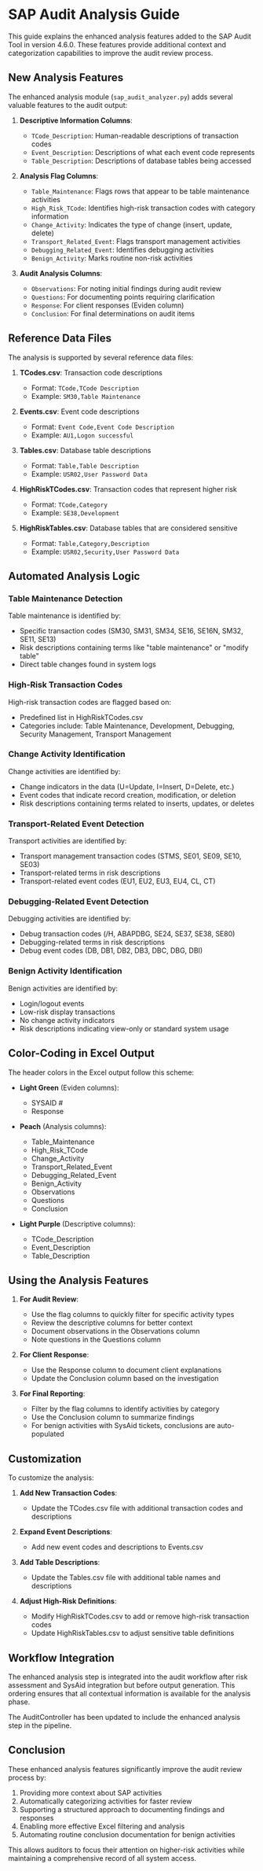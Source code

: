 # SAP Audit Analysis Guide

This guide explains the enhanced analysis features added to the SAP Audit Tool in version 4.6.0. These features provide additional context and categorization capabilities to improve the audit review process.

## New Analysis Features

The enhanced analysis module (`sap_audit_analyzer.py`) adds several valuable features to the audit output:

1. **Descriptive Information Columns**:
   - `TCode_Description`: Human-readable descriptions of transaction codes
   - `Event_Description`: Descriptions of what each event code represents
   - `Table_Description`: Descriptions of database tables being accessed

2. **Analysis Flag Columns**:
   - `Table_Maintenance`: Flags rows that appear to be table maintenance activities
   - `High_Risk_TCode`: Identifies high-risk transaction codes with category information
   - `Change_Activity`: Indicates the type of change (insert, update, delete)
   - `Transport_Related_Event`: Flags transport management activities
   - `Debugging_Related_Event`: Identifies debugging activities
   - `Benign_Activity`: Marks routine non-risk activities

3. **Audit Analysis Columns**:
   - `Observations`: For noting initial findings during audit review
   - `Questions`: For documenting points requiring clarification
   - `Response`: For client responses (Eviden column)
   - `Conclusion`: For final determinations on audit items

## Reference Data Files

The analysis is supported by several reference data files:

1. **TCodes.csv**: Transaction code descriptions
   - Format: `TCode,TCode Description`
   - Example: `SM30,Table Maintenance`

2. **Events.csv**: Event code descriptions
   - Format: `Event Code,Event Code Description`
   - Example: `AU1,Logon successful`

3. **Tables.csv**: Database table descriptions
   - Format: `Table,Table Description`
   - Example: `USR02,User Password Data`

4. **HighRiskTCodes.csv**: Transaction codes that represent higher risk
   - Format: `TCode,Category`
   - Example: `SE38,Development`

5. **HighRiskTables.csv**: Database tables that are considered sensitive
   - Format: `Table,Category,Description`
   - Example: `USR02,Security,User Password Data`

## Automated Analysis Logic

### Table Maintenance Detection

Table maintenance is identified by:
- Specific transaction codes (SM30, SM31, SM34, SE16, SE16N, SM32, SE11, SE13)
- Risk descriptions containing terms like "table maintenance" or "modify table"
- Direct table changes found in system logs

### High-Risk Transaction Codes

High-risk transaction codes are flagged based on:
- Predefined list in HighRiskTCodes.csv
- Categories include: Table Maintenance, Development, Debugging, Security Management, Transport Management

### Change Activity Identification

Change activities are identified by:
- Change indicators in the data (U=Update, I=Insert, D=Delete, etc.)
- Event codes that indicate record creation, modification, or deletion
- Risk descriptions containing terms related to inserts, updates, or deletes

### Transport-Related Event Detection

Transport activities are identified by:
- Transport management transaction codes (STMS, SE01, SE09, SE10, SE03)
- Transport-related terms in risk descriptions
- Transport-related event codes (EU1, EU2, EU3, EU4, CL, CT)

### Debugging-Related Event Detection

Debugging activities are identified by:
- Debug transaction codes (/H, ABAPDBG, SE24, SE37, SE38, SE80)
- Debugging-related terms in risk descriptions
- Debug event codes (DB, DB1, DB2, DB3, DBC, DBG, DBI)

### Benign Activity Identification

Benign activities are identified by:
- Login/logout events
- Low-risk display transactions
- No change activity indicators
- Risk descriptions indicating view-only or standard system usage

## Color-Coding in Excel Output

The header colors in the Excel output follow this scheme:

- **Light Green** (Eviden columns):
  - SYSAID #
  - Response

- **Peach** (Analysis columns):
  - Table_Maintenance
  - High_Risk_TCode
  - Change_Activity
  - Transport_Related_Event
  - Debugging_Related_Event
  - Benign_Activity
  - Observations
  - Questions
  - Conclusion

- **Light Purple** (Descriptive columns):
  - TCode_Description
  - Event_Description
  - Table_Description

## Using the Analysis Features

1. **For Audit Review**:
   - Use the flag columns to quickly filter for specific activity types
   - Review the descriptive columns for better context
   - Document observations in the Observations column
   - Note questions in the Questions column

2. **For Client Response**:
   - Use the Response column to document client explanations
   - Update the Conclusion column based on the investigation

3. **For Final Reporting**:
   - Filter by the flag columns to identify activities by category
   - Use the Conclusion column to summarize findings
   - For benign activities with SysAid tickets, conclusions are auto-populated

## Customization

To customize the analysis:

1. **Add New Transaction Codes**:
   - Update the TCodes.csv file with additional transaction codes and descriptions

2. **Expand Event Descriptions**:
   - Add new event codes and descriptions to Events.csv

3. **Add Table Descriptions**:
   - Update the Tables.csv file with additional table names and descriptions

4. **Adjust High-Risk Definitions**:
   - Modify HighRiskTCodes.csv to add or remove high-risk transaction codes
   - Update HighRiskTables.csv to adjust sensitive table definitions

## Workflow Integration

The enhanced analysis step is integrated into the audit workflow after risk assessment and SysAid integration but before output generation. This ordering ensures that all contextual information is available for the analysis phase.

The AuditController has been updated to include the enhanced analysis step in the pipeline.

## Conclusion

These enhanced analysis features significantly improve the audit review process by:

1. Providing more context about SAP activities
2. Automatically categorizing activities for faster review
3. Supporting a structured approach to documenting findings and responses
4. Enabling more effective Excel filtering and analysis
5. Automating routine conclusion documentation for benign activities

This allows auditors to focus their attention on higher-risk activities while maintaining a comprehensive record of all system access.
